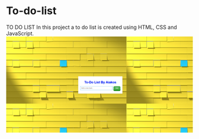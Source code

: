 # To-do-list
TO DO LIST In this project a to do list is created using HTML, CSS and JavaScript.
<img src="https://github.com/Aiakos13/To-do-list/blob/main/image_2024-04-12_131508550.png">

